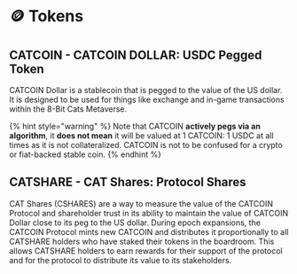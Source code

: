 # 🪙 Tokens

## CATCOIN - CATCOIN DOLLAR: USDC Pegged Token

CATCOIN Dollar is a stablecoin that is pegged to the value of the US dollar. It is designed to be used for things like exchange and in-game transactions within the 8-Bit Cats Metaverse.

{% hint style="warning" %}
Note that CATCOIN **actively pegs via an algorithm**, it **does not mean** it will be valued at 1 CATCOIN: 1 USDC at all times as it is not collateralized. CATCOIN is not to be confused for a crypto or fiat-backed stable coin.
{% endhint %}

## CATSHARE - CAT Shares: Protocol Shares <a href="#mshare-miniverse-shares-protocol-shares" id="mshare-miniverse-shares-protocol-shares"></a>

CAT Shares (CSHARES) are a way to measure the value of the CATCOIN Protocol and shareholder trust in its ability to maintain the value of CATCOIN Dollar close to its peg to the US dollar. During epoch expansions, the CATCOIN Protocol mints new CATCOIN and distributes it proportionally to all CATSHARE holders who have staked their tokens in the boardroom. This allows CATSHARE holders to earn rewards for their support of the protocol and for the protocol to distribute its value to its stakeholders.
